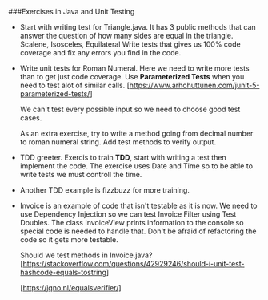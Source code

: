 ###Exercises in Java and Unit Testing

* Start with writing test for Triangle.java.
  It has 3 public methods that can answer the question of how many sides are equal in the triangle.
  Scalene, Isosceles, Equilateral
  Write tests that gives us 100% code coverage and fix any errors you find in the code.
  
* Write unit tests for Roman Numeral. Here we need to write more tests than to get just code coverage.
  Use **Parameterized Tests** when you need to test alot of similar calls.
  [https://www.arhohuttunen.com/junit-5-parameterized-tests/]
  
  We can't test every possible input so we need to choose good test cases.
  
  As an extra exercise, try to write a method going from decimal number to roman numeral string.
  Add test methods to verify output.
  
* TDD greeter. Exercis to train **TDD**, start with writing a test then implement the code.
  The exercise uses Date and Time so to be able to write tests we must controll the time.
  
* Another TDD example is fizzbuzz for more training.

* Invoice is an example of code that isn't testable as it is now. We need to use Dependency Injection
  so we can test Invoice Filter using Test Doubles. The class InvoiceView prints information to
  the console so special code is needed to handle that. Don't be afraid of refactoring the code so it 
  gets more testable.
  
  Should we test methods in Invoice.java?
  [https://stackoverflow.com/questions/42929246/should-i-unit-test-hashcode-equals-tostring]
  
  [https://jqno.nl/equalsverifier/]

